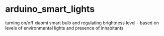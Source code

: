 # arduino_smart_lights
turning on/off xiaomi smart bulb and regulating brightness level - based on levels of environmental lights and presence of inhabitants
